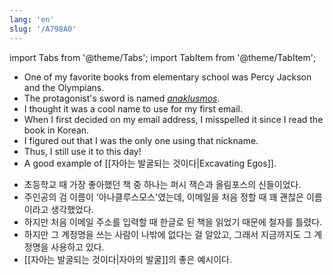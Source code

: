 ```yaml
---
lang: 'en'
slug: '/A798A0'
---
```


import Tabs from '@theme/Tabs';
import TabItem from '@theme/TabItem';

<Tabs groupId='lang' queryString>
<TabItem value='en' label='English 🇺🇸' lang='en-US' default>
<div lang='en-US'>

- One of my favorite books from elementary school was Percy Jackson and the Olympians.
- The protagonist's sword is named [_anaklusmos_](https://en.wikipedia.org/wiki/Percy_Jackson#Weapons).
- I thought it was a cool name to use for my first email.
- When I first decided on my email address, I misspelled it since I read the book in Korean.
- I figured out that I was the only one using that nickname.
- Thus, I still use it to this day!
- A good example of [[자아는 발굴되는 것이다|Excavating Egos]].

</div>
</TabItem>
<TabItem value='ko' label='한국어 🇰🇷' lang='ko-KR'>
<div lang='ko-KR'>

- 초등학교 때 가장 좋아했던 책 중 하나는 퍼시 잭슨과 올림포스의 신들이었다.
- 주인공의 검 이름이 '아나클루스모스'였는데, 이메일을 처음 정할 때 꽤 괜찮은 이름이라고 생각했었다.
- 하지만 처음 이메일 주소를 입력할 때 한글로 된 책을 읽었기 때문에 철자를 틀렸다.
- 하지만 그 계정명을 쓰는 사람이 나밖에 없다는 걸 알았고, 그래서 지금까지도 그 계정명을 사용하고 있다.
- [[자아는 발굴되는 것이다|자아의 발굴]]의 좋은 예시이다.

</div>
</TabItem>
</Tabs>

